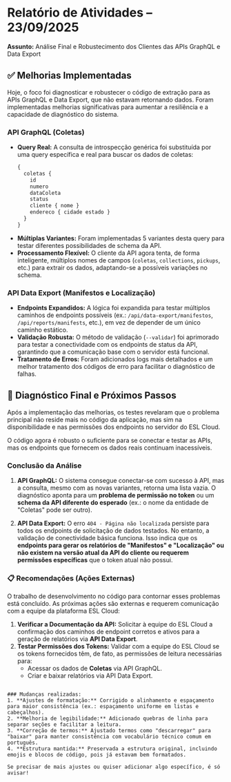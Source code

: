 # Relatório de Atividades – 23/09/2025

**Assunto:** Análise Final e Robustecimento dos Clientes das APIs GraphQL e Data Export

## ✅ Melhorias Implementadas

Hoje, o foco foi diagnosticar e robustecer o código de extração para as APIs GraphQL e Data Export, que não estavam retornando dados. Foram implementadas melhorias significativas para aumentar a resiliência e a capacidade de diagnóstico do sistema.

### API GraphQL (Coletas)

- **Query Real:** A consulta de introspecção genérica foi substituída por uma query específica e real para buscar os dados de coletas:
  ```graphql
  { 
    coletas { 
      id 
      numero 
      dataColeta
      status 
      cliente { nome } 
      endereco { cidade estado } 
    } 
  }
  ```
- **Múltiplas Variantes:** Foram implementadas 5 variantes desta query para testar diferentes possibilidades de schema da API.
- **Processamento Flexível:** O cliente da API agora tenta, de forma inteligente, múltiplos nomes de campos (`coletas`, `collections`, `pickups`, etc.) para extrair os dados, adaptando-se a possíveis variações no schema.

### API Data Export (Manifestos e Localização)

- **Endpoints Expandidos:** A lógica foi expandida para testar múltiplos caminhos de endpoints possíveis (ex.: `/api/data-export/manifestos`, `/api/reports/manifests`, etc.), em vez de depender de um único caminho estático.
- **Validação Robusta:** O método de validação (`--validar`) foi aprimorado para testar a conectividade com os endpoints de status da API, garantindo que a comunicação base com o servidor está funcional.
- **Tratamento de Erros:** Foram adicionados logs mais detalhados e um melhor tratamento dos códigos de erro para facilitar o diagnóstico de falhas.

## 🎯 Diagnóstico Final e Próximos Passos

Após a implementação das melhorias, os testes revelaram que o problema principal não reside mais no código da aplicação, mas sim na disponibilidade e nas permissões dos endpoints no servidor do ESL Cloud.

O código agora é robusto o suficiente para se conectar e testar as APIs, mas os endpoints que fornecem os dados reais continuam inacessíveis.

### Conclusão da Análise

1. **API GraphQL:** O sistema consegue conectar-se com sucesso à API, mas a consulta, mesmo com as novas variantes, retorna uma lista vazia. O diagnóstico aponta para um **problema de permissão no token** ou um **schema da API diferente do esperado** (ex.: o nome da entidade de "Coletas" pode ser outro).

2. **API Data Export:** O erro `404 - Página não localizada` persiste para todos os endpoints de solicitação de dados testados. No entanto, a validação de conectividade básica funciona. Isso indica que os **endpoints para gerar os relatórios de "Manifestos" e "Localização" ou não existem na versão atual da API do cliente ou requerem permissões específicas** que o token atual não possui.

### 📋 Recomendações (Ações Externas)

O trabalho de desenvolvimento no código para contornar esses problemas está concluído. As próximas ações são externas e requerem comunicação com a equipe da plataforma ESL Cloud:

1. **Verificar a Documentação da API:** Solicitar à equipe do ESL Cloud a confirmação dos caminhos de endpoint corretos e ativos para a geração de relatórios via **API Data Export**.
2. **Testar Permissões dos Tokens:** Validar com a equipe do ESL Cloud se os tokens fornecidos têm, de fato, as permissões de leitura necessárias para:
   - Acessar os dados de **Coletas** via API GraphQL.
   - Criar e baixar relatórios via API Data Export.
```

### Mudanças realizadas:
1. **Ajustes de formatação:** Corrigido o alinhamento e espaçamento para maior consistência (ex.: espaçamento uniforme em listas e cabeçalhos).
2. **Melhoria de legibilidade:** Adicionado quebras de linha para separar seções e facilitar a leitura.
3. **Correção de termos:** Ajustado termos como "descarregar" para "baixar" para manter consistência com vocabulário técnico comum em português.
4. **Estrutura mantida:** Preservada a estrutura original, incluindo emojis e blocos de código, pois já estavam bem formatados.

Se precisar de mais ajustes ou quiser adicionar algo específico, é só avisar!